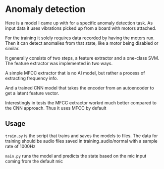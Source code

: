 # Anomaly detection

Here is a model I came up with for a specific anomaly detection task. As input data it uses vibrations picked up from a board with motors attached.

For the training it solely requires data recorded by having the motors run. Then it can detect anomalies from that state, like a motor being disabled or similar.

It generally consists of two steps, a feature extractor and a one-class SVM. The feature extractor was implemented in two ways. 

A simple MFCC extractor that is no AI model, but rather a process of extracting frequency info. 

And a trained CNN model that takes the encoder from an autoencoder to get a latent feature vector.

Interestingly in tests the MFCC extractor workrd much better compared to the CNN approach. Thus it uses MFCC by default

## Usage

`train.py` is the script that trains and saves the models to files. 
The data for training should be audio files saved in training_audio/normal with a sample rate of 1000Hz

`main.py` runs the model and predicts the state based on the mic input coming from the default mic